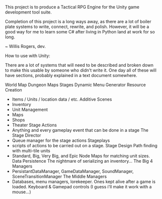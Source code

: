 This project is to produce a Tactical RPG Engine for the Unity game development tool suite.

Completion of this project is a long ways away, as there are a lot of boiler plate systems to write, connect, rewrite, and polish. However, it will be a good way for me to learn some C# after living in Python land at work for so long.


~ Willis Rogers, dev.


How to use with Unity:

There are a lot of systems that will need to be described and broken down to make this usable by someone who didn't write it. One day all of these will have sections, probably explained in a text document somewhere.



World Map
Dungeon Maps
Stages
Dynamic Menu Generator
Resource Creation
  - Items / Units / location data / etc.
Additive Scenes
- Inventory
- Unit Management
- Maps
- Shops
- Theater
Stage Actions
- Anything and every gameplay event that can be done in a stage
The Stage Director
- Queue manager for the stage actions
Stageplays
- scripts of actions to be carried out on a stage.
Stage Design
Path finding with multi-tile units
- Standard, Big, Very Big, and Epic Node Maps for matching unit sizes.
Data Persistence
The nightmare of serializing an inventory...
The Big 4 Managers
- PersistantDataManager, GameDataManager, SoundManager, SceneTransitionManager
The Middle Managers
- Databases, menu managers, lorekeeper. Ones kept alive after a game is loaded.
Keyboard & Gamepad controls (I guess i'll make it work with a mouse...)
